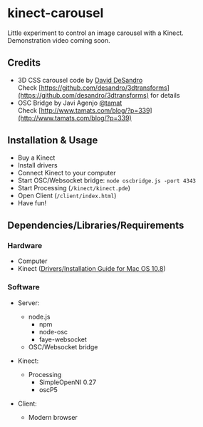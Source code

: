 # kinect-carousel

Little experiment to control an image carousel with a Kinect.  
Demonstration video coming soon.

## Credits

- 3D CSS carousel code by [David DeSandro](desandro.com)    
  Check [https://github.com/desandro/3dtransforms](https://github.com/desandro/3dtransforms) for details
- OSC Bridge by Javi Agenjo [@tamat](https://twitter.com/tamat)   
  Check [http://www.tamats.com/blog/?p=339](http://www.tamats.com/blog/?p=339)
  
## Installation & Usage
  
- Buy a Kinect
- Install drivers
- Connect Kinect to your computer
- Start OSC/Websocket bridge: `node oscbridge.js -port 4343`
- Start Processing (`/kinect/kinect.pde`)
- Open Client (`/client/index.html`)
- Have fun!

## Dependencies/Libraries/Requirements

### Hardware

- Computer
- Kinect ([Drivers/Installation Guide for Mac OS 10.8](http://blog.nelga.com/setup-microsoft-kinect-on-mac-os-x-10-8-mountain-lion/))

### Software

- Server:
	- node.js
		- npm
		- node-osc
		- faye-websocket
	- OSC/Websocket bridge
	
- Kinect:
	- Processing
		- SimpleOpenNI 0.27
		- oscP5
		
- Client:  
	- Modern browser